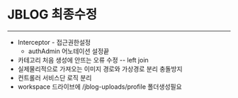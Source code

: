 # JBLOG 최종수정
---
* Interceptor - 접근권한설정
	- authAdmin 어노테이션 설정끝
* 카테고리 처음 생성에 안뜨는 오류 수정 -- left join
* 실제물리적으로 가져오는 이미지 경로와 가상경로 분리 충돌방지
* 컨트롤러 서비스단 로직 분리
* workspace 드라이브에 /jblog-uploads/profile 폴더생성필요
